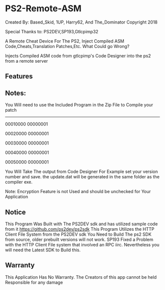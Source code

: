 # PS2-Remote-ASM
Created By: Based_Skid, 1UP, Harry62, And The_Dominator
Copyright 2018

Special Thanks to: PS2DEV,SP193,Gtlcpimp32

A Remote Cheat Device For The PS2, Inject Compiled ASM Code,Cheats,Translation Patches,Etc. What Could go Wrong?

Injects Compiled ASM code from gtlcpimp's Code Designer into the ps2 from a remote server

## Features

## Notes: 
You Will need to use the Included Program in the Zip File to Compile your patch

----------------
00010000 00000001

00020000 00000001

00030000 00000001

00040000 00000001

00050000 00000001

You Will Take The output from Code Designer For Example set your version number and save. the update.dat will be generated in the same folder as the compiler exe.

Note: Encryption Feature is not Used and should be unchecked for Your Application


## Notice
This Program Was Built with The PS2DEV sdk and has utilized sample code from it https://github.com/ps2dev/ps2sdk
This Program Utilizes the HTTP Client File System from the PS2DEV sdk
You Need to Build The ps2 SDK from source, older prebuilt versions will not work. SP193 Fixed a Problem with the HTTP Client File system that involved an RPC iirc. Nevertheless you will need the Latest SDK to Build this.


## Warranty
This Application Has No Warranty. The Creators of this app cannot be held Responsible for any damage
